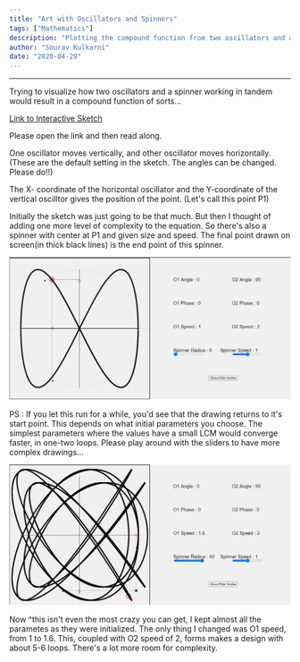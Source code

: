 ```yaml
---
title: "Art with Oscillators and Spinners"
tags: ["Mathematics"]
description: "Plotting the compound function from two oscillators and a spinner"
author: "Sourav Kulkarni"
date: "2020-04-29"
---
```


---
Trying to visualize how two oscillators and a spinner working in tandem would result in a compound function of sorts...

<a href="https://souruly.github.io/P5-Playground/Tandem_Oscillators/index.html" target="_blank">Link to Interactive Sketch</a>

Please open the link and then read along.

One oscillator moves vertically, and other oscillator moves horizontally.(These are the default setting in the sketch. The angles can be changed. Please do!!)

The X- coordinate of the horizontal oscillator and the Y-coordinate of the vertical oscilltor gives the position of the point. (Let's call this point P1)

Initially the sketch was just going to be that much. But then I thought of adding one more level of complexity to the equation. So there's also a spinner 
with center at P1 and given size and speed. The final point drawn on screen(in thick black lines) is the end point of this spinner.

![Simple Parametes](./simple.png)

PS : If you let this run for a while, you'd see that the drawing returns to it's start point. This depends on what initial parameters you choose. The simplest parameters where the values have a small LCM would converge faster, in one-two loops. Please play around with the sliders to have more complex drawings...

![Complex Parameters](./complex.png)

Now ^this isn't even the most crazy you can get, I kept almost all the parametes as they were initialized. The only thing I changed was O1 speed, from 1 to 1.6. This, coupled with O2 speed of 2, forms makes a design with about 5-6 loops. There's a lot more room for complexity.
